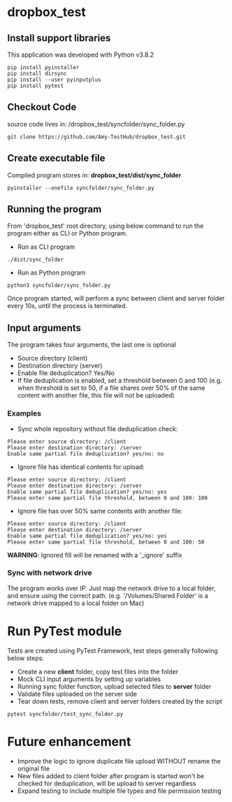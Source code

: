 # dropbox_test

## Install support libraries
This application was developed with Python v3.8.2
```
pip install pyinstaller
pip install dirsync
pip install --user pyinputplus
pip install pytest
```

## Checkout Code
source code lives in: /dropbox_test/syncfolder/sync_folder.py
```
git clone https://github.com/Amy-TestHub/dropbox_test.git
```

## Create executable file
Compiled program stores in: **dropbox_test/dist/sync_folder**
```
pyinstaller --onefile syncfolder/sync_folder.py
```

## Running the program
From 'dropbox_test' root directory, using below command to run the program either as CLI or Python program.
- Run as CLI program
```
./dist/sync_folder
```
- Run as Python program
```
python3 syncfolder/sync_folder.py
```
Once program started, will perform a sync between client and server folder every 10s, until the process is terminated.

## Input arguments
The program takes four arguments, the last one is optional
- Source directory (client)
- Destination directory (server)
- Enable file deduplication? Yes/No
- If file deduplication is enabled, set a threshold between 0 and 100 (e.g. when threshold is set to 50, if a file shares over 50% of the same content with another file, this file will not be uploaded)

### Examples
- Sync whole repository without file deduplication check: 
```
Please enter source directory: /client
Please enter destination directory: /server
Enable same partial file deduplication? yes/no: no
```
- Ignore file has identical contents for upload: 
```
Please enter source directory: /client
Please enter destination directory: /server
Enable same partial file deduplication? yes/no: yes
Please enter same partial file threshold, between 0 and 100: 100
```
- Ignore file has over 50% same contents with another file:
```
Please enter source directory: /client
Please enter destination directory: /server
Enable same partial file deduplication? yes/no: yes
Please enter same partial file threshold, between 0 and 100: 50
```
**WARNING**: Ignored fill will be renamed with a '_ignore' suffix

### Sync with network drive
The program works over IP. Just map the network drive to a local folder, and ensure using the correct path. (e.g. '/Volumes/Shared Folder' is a network drive mapped to a local folder on Mac)

# Run PyTest module
Tests are created using PyTest Framework, test steps generally following below steps:
- Create a new **client** folder, copy test files into the folder
- Mock CLI input arguments by setting up variables
- Running sync folder function, upload selected files to **server** folder
- Validate files uploaded on the server side
- Tear down tests, remove client and server folders created by the script
```
pytest syncfolder/test_sync_folder.py
```

# Future enhancement
- Improve the logic to ignore duplicate file upload WITHOUT rename the original file
- New files added to client folder after program is started won't be checked for deduplication, will be upload to server regardless
- Expand testing to include multiple file types and file permission testing